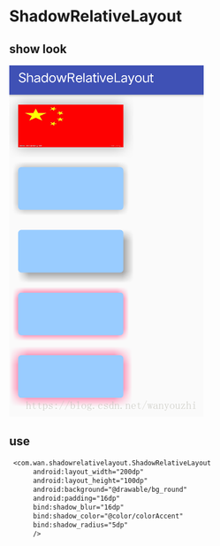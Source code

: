 # ShadowRelativeLayout
## show look
![image](https://github.com/WanYouZhi/ShadowRelativeLayout/raw/master/20180816110229517.png)
## use
```
 <com.wan.shadowrelativelayout.ShadowRelativeLayout
      android:layout_width="200dp"
      android:layout_height="100dp"
      android:background="@drawable/bg_round"
      android:padding="16dp"
      bind:shadow_blur="16dp"
      bind:shadow_color="@color/colorAccent"
      bind:shadow_radius="5dp"
      />
```
